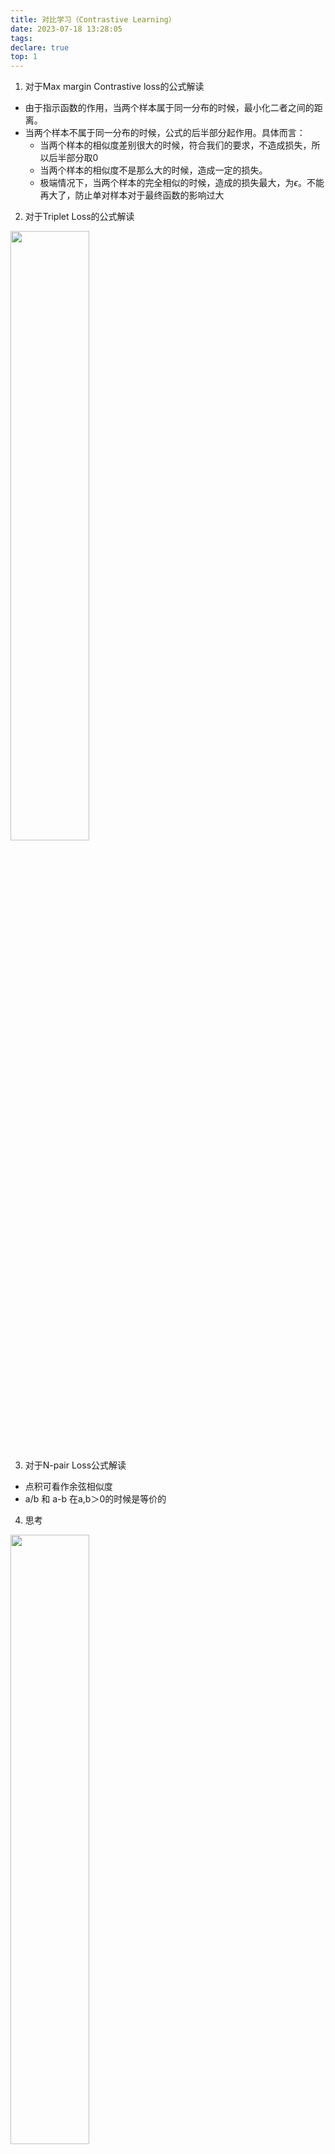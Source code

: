 ```yaml
---
title: 对比学习（Contrastive Learning）
date: 2023-07-18 13:28:05
tags:
declare: true
top: 1
---
```

1. 对于Max margin Contrastive loss的公式解读<!--more-->
  - 由于指示函数的作用，当两个样本属于同一分布的时候，最小化二者之间的距离。
  - 当两个样本不属于同一分布的时候，公式的后半部分起作用。具体而言：
    - 当两个样本的相似度差别很大的时候，符合我们的要求，不造成损失，所以后半部分取0
    - 当两个样本的相似度不是那么大的时候，造成一定的损失。
    - 极端情况下，当两个样本的完全相似的时候，造成的损失最大，为$\epsilon$。不能再大了，防止单对样本对于最终函数的影响过大
2. 对于Triplet Loss的公式解读

<img src="https://cdn.jsdelivr.net/gh/Corner430/Picture1/images/20230719005701.png" width="50%" height="50%">

3. 对于N-pair Loss公式解读
  - 点积可看作余弦相似度
  - a/b 和 a-b 在a,b＞0的时候是等价的
4. 思考

<img src="https://cdn.jsdelivr.net/gh/Corner430/Picture1/images/20230719010807.png" width="50%" height="50%">

-------------------------------------------------------
## Reference
[The Beginner’s Guide to Contrastive Learning](https://www.v7labs.com/blog/contrastive-learning-guide#:~:text=Contrastive%20Learning%20is%20a%20technique,a%20data%20class%20from%20another)

[Contrastive Representation Learning](https://lilianweng.github.io/posts/2021-05-31-contrastive/)